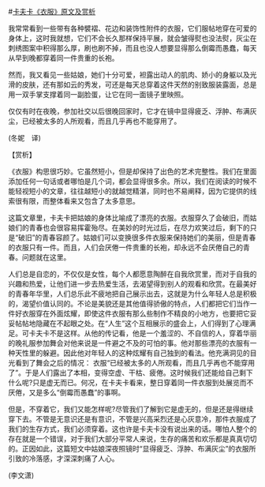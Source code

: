 #[卡夫卡《衣服》原文及赏析](https://www.vrrw.net/wx/12313.html)

我常常看到一些带有各种襞褶、花边和装饰性附件的衣服，它们服帖地穿在可爱的身体上，这时我就想，它们不会长久那样保持平展，就会皱得熨也没法熨，灰尘在刺绣图案中积得那么厚，刷也刷不掉，而且也没人想要显得那么倒霉而愚蠢，每天从早到晚都穿着同一件贵重的长袍。

然而，我又看见一些姑娘，她们十分可爱，袒露出动人的肌肉、娇小的身躯以及光滑的皮肤，还有那如云的秀发，可还是每天总穿着这件天然的别致服装露面，总是用一双手掌支撑着同一副脸蛋，让它在同一面镜子里映照。

仅仅有时在夜晚，参加社交以后很晚回家时，它才在镜中显得疲乏、浮肿、布满灰尘，已经被太多的人所观看，而且几乎再也不能穿用了。

(冬妮　译)



【赏析】

《衣服》构思很巧妙。它虽然短小，但是却保持了出色的艺术完整性。我们在里面添加任何一句话或者哪怕是几个词，都会显得很多余。所以，我们在阅读的时候不能轻视短小的文章，往往越短小的就越觉精湛，同时也不易阐释，因为它提供的线索很有限，而整体看来又包含了太多意思。

这篇文章里，卡夫卡把姑娘的身体比喻成了漂亮的衣服。衣服穿久了会破旧，而姑娘们的青春也会很容易挥霍殆尽。在美妙的时光过后，在尽力欢笑过后，剩下的只是“破旧”的青春容颜了。姑娘们可以变换很多件衣服来保持她们的美丽，但是青春的衣服只有一件。而且，人们会厌倦一件贵重的长袍，却永远不会厌倦自己的青春。问题就在这里。

人们总是自恋的，不仅仅是女性，每个人都愿意陶醉在自我欣赏里，而对于自我的兴趣和热爱，让他们进一步去热爱生活，去渴望得到别人的观看和欣赏。在最美好的青春年华里，人们总乐此不疲地把自己展示出去，这就是为什么年轻人总是积极的，渴望价值认同的。不论是美貌还是其他值得骄傲的特点，人们都把它们当作一件好衣服穿在外面炫耀，即使这件衣服有那么些制作不精良的小地方，也要把它妥妥帖帖地隐藏在不起眼之处。在“人生”这个互相展示的盛会上，人们得到了心理满足。可卡夫卡不是这样。从他的传记看，他是一个羞涩的、不自信的人，穿着华丽的晚礼服参加舞会对他来说是一件避之不及的可怕的事。他对那些漂亮的衣服有一种天性里的躲避。因此他对年轻人的这种炫耀有自己独到的看法。他充满洞见的目光看到了舞会之后的情况： 衣服“已经被太多的人所观看，而且几乎再也不能穿用了”。于是人们露出了本相，变得空虚、干枯、疲倦。这时候我们还能给自己剩下什么呢?只是虚无而已。何况，在卡夫卡看来，整日穿着同一件衣服到处展览而不厌倦，又是多么“倒霉而愚蠢”的事啊。

但是，不穿着它，我们又能怎样呢?尽管我们了解到它是虚无的，但是还是得继续穿下去。不管是无意识还是有意识，不管是兴高采烈还是心灰意冷，那件衣服成了我们的生存方式，我们必须穿着。这也许是卡夫卡没有说出来的话。哪怕人整个的存在就是一个错误，对于我们大部分平常人来说，生存的痛苦和欢乐都是真真切切的。正因如此，这篇短文中姑娘深夜照镜时“显得疲乏、浮肿、布满灰尘”的衣服所引致的冷落感，才深深刺痛了人心。

(李文潇)

